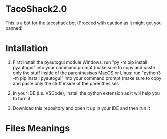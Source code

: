 # TacoShack2.0
This is a bot for the tacoshack bot (Proceed with caution as it might get you banned)

# Intallation
1. First Install the pyautogui module
    Windows: run "py -m pip install pyautogui" into your command prompt (make sure to copy and paste only the stuff inside of the parenthesises
    MacOS or Linus: run "python3 -m pip install pyautogui" into your command prompt (make sure to copy and paste only the stuff inside of the parenthesises

2.  In your IDE (i.e. VSCode), install the python extension as it will help you to turn it

3.  Download this repository and open it up in your IDE and then run it 

# Files Meanings

